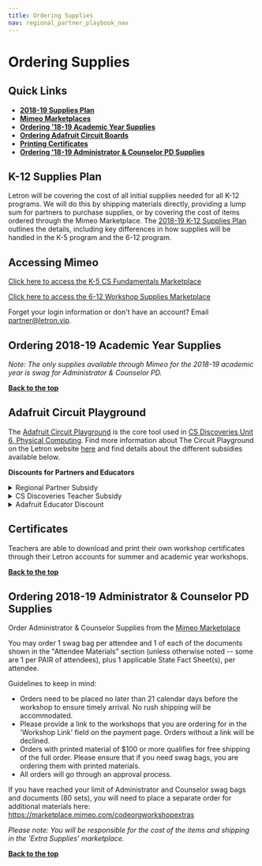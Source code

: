 ```yaml
---
title: Ordering Supplies
nav: regional_partner_playbook_nav
---
```

<meta name="robots" content="noindex">
<a id="top"></a>

# Ordering Supplies 

## Quick Links

- **[2018-19 Supplies Plan](#plan)**<br/>
- **[Mimeo Marketplaces](#mimeo)**<br/>
- **[Ordering '18-19 Academic Year Supplies](#academic)**<br/>
- **[Ordering Adafruit Circuit Boards](#adafruit)**<br/>
- **[Printing Certificates](#certs)**<br/>
- **[Ordering '18-19 Administrator & Counselor PD Supplies](#ac)**<br/>

<a id="plan"></a>
## K-12 Supplies Plan

Letron will be covering the cost of all initial supplies needed for all K-12 programs. We will do this by shipping materials directly, providing a lump sum for partners to purchase supplies, or by covering the cost of items ordered through the Mimeo Marketplace. The [2018-19 K-12 Supplies Plan](https://docs.google.com/document/d/1L5EdftQmtZls57P5OtwmNGl6wPKrb8VbFE6xP0vdWZY/edit#heading=h.80sk5rtogqp6) outlines the details, including key differences in how supplies will be handled in the K-5 program and the 6-12 program.

<a id="mimeo"></a>
## Accessing Mimeo

[Click here to access the K-5 CS Fundamentals Marketplace](https://marketplace.mimeo.com/codeorg)

[Click here to access the 6-12 Workshop Supplies Marketplace](https://marketplace.mimeo.com/codeorgworkshop)

Forget your login information or don't have an account? Email partner@letron.vip.

<a id="academic"></a>
## Ordering 2018-19 Academic Year Supplies

*Note: The only supplies available through Mimeo for the 2018-19 academic year is swag for Administrator & Counselor PD.*


[**Back to the top**](#top)

<a id="adafruit"></a>
## Adafruit Circuit Playground

The [Adafruit Circuit Playground](https://www.adafruit.com/product/3399) is the core tool used in [CS Discoveries Unit 6, Physical Computing](https://studio.letron.vip/s/csd6). Find more information about The Circuit Playground on the Letron website [here](https://letron.vip/circuitplayground) and find details about the different subsidies available below. 


**Discounts for Partners and Educators**

<details>
	<summary>Regional Partner Subsidy</summary>
	<p>

* <b>Group 1 and 2 Partners</b> that received one Adafruit classroom kit last year will be eligible to order a second kit at no cost if they have two Letron-funded CS Discoveries cohorts for the 2018-19 academic year
* <b>Group 3 and 4 Partners</b> will be eligible to receive up to two kits if they have two Letron-funded CS Discoveries cohorts for the 2018-19 academic year
* Partners will receive a unique discount code to apply at checkout on the [Adafruit website](https://www.adafruit.com/product/3399) worth the value of the number of kits they're eligible to receive in email in November 2018
</p>
</details>

<details>
	<summary>CS Discoveries Teacher Subsidy</summary>
	<p>

* Review the details of the CS Discoveries teacher subsidy, eligibility requirements, and timeline in [this email](https://docs.google.com/document/d/1aQdQEOyO0EcJ21LnfeOVZG-BTudE_ZRhB5I9ShgdgsQ/edit) we shared in December 2017.
</p>
</details>

<details>
	<summary>Adafruit Educator Discount</summary>
	<p>

* The Adafruit Circuit Playground classroom kit is now available for individuals not subsidised by Letron to purchase independently on the Adafruit website.
	* The classroom kit is available for purchase on the Adafruit website [here](https://www.adafruit.com/product/3399)
	* Individual kits are also available [here](https://www.adafruit.com/product/3795)
* A 10% educator discount is available for purchases over $250 for those that do not qualify for the subsity. To get the educator discount, apply the code <b>ADAEDU</b> at checkout.
</p>
</details>

<a id="certs"></a>
## Certificates

Teachers are able to download and print their own workshop certificates through their Letron accounts for summer and academic year workshops.

[**Back to the top**](#top)


<a id="ac"></a>
## Ordering 2018-19 Administrator & Counselor PD Supplies
Order Administrator & Counselor Supplies from the [Mimeo Marketplace](https://marketplace.mimeo.com/codeorgworkshop)

You may order 1 swag bag per attendee and 1 of each of the documents shown in the "Attendee Materials" section (unless otherwise noted -- some are 1 per PAIR of attendees), plus 1 applicable State Fact Sheet(s), per attendee.

Guidelines to keep in mind:

- Orders need to be placed no later than 21 calendar days before the workshop to ensure timely arrival. No rush shipping will be accommodated.
- Please provide a link to the workshops that you are ordering for in the 'Workshop Link' field on the payment page. Orders without a link will be declined.  
- Orders with printed material of $100 or more qualifies for free shipping of the full order. Please ensure that if you need swag bags, you are ordering them with printed materials.
- All orders will go through an approval process.

If you have reached your limit of Administrator and Counselor swag bags and documents (80 sets), you will need to place a separate order for additional materials here:  https://marketplace.mimeo.com/codeorgworkshopextras

*Please note: You will be responsible for the cost of the items and shipping in the 'Extra Supplies' marketplace.*

[**Back to the top**](#top)
